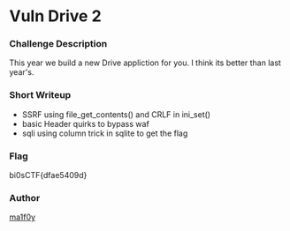 # Vuln Drive 2

### Challenge Description

This year we build a new Drive appliction for you. I think its better than last year's.

### Short Writeup

+  SSRF using file_get_contents() and CRLF  in ini_set() 
+  basic Header quirks to bypass waf
+  sqli using column trick in sqlite to get the flag

### Flag

bi0sCTF{dfae5409d}

### Author

[ma1f0y](https://twitter.com/mal_f0y)
